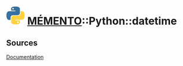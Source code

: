 ![](icon_python.svg "PYTHON") [MÉMENTO](../../README.md)::Python::datetime
===============


Sources 
---------
[Documentation](https://docs.python.org/3.4/library/datetime.html)